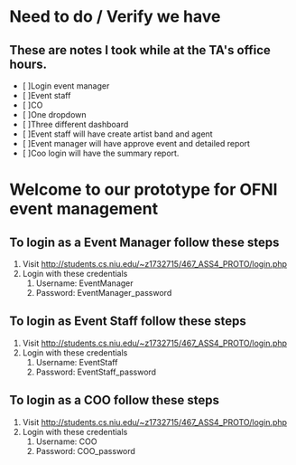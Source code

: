 # Need to do / Verify we have
## These are notes I took while at the TA's office hours.
- [ ]Login event manager
- [ ]Event staff
- [ ]CO
- [ ]One dropdown
- [ ]Three different dashboard
- [ ]Event staff will have create artist band and agent
- [ ]Event manager will have approve event and detailed report
- [ ]Coo login will have the summary report. 

# Welcome to our prototype for OFNI event management

## To login as a Event Manager follow these steps
1. Visit http://students.cs.niu.edu/~z1732715/467_ASS4_PROTO/login.php 
1. Login with these credentials 
   1. Username: EventManager
   1. Password: EventManager_password

## To login as Event Staff follow these steps
1. Visit http://students.cs.niu.edu/~z1732715/467_ASS4_PROTO/login.php 
1. Login with these credentials 
   1. Username: EventStaff 
   1. Password: EventStaff_password

## To login as a COO follow these steps
1. Visit http://students.cs.niu.edu/~z1732715/467_ASS4_PROTO/login.php 
1. Login with these credentials 
   1. Username: COO 
   1. Password: COO_password

